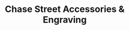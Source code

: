 ---
title: "Chase Street Accessories & Engraving"
url: /baltimore/chase-street-accessories-and-engraving/
shop: gift
---